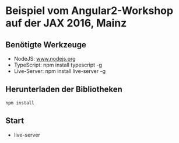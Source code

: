 # Beispiel vom Angular2-Workshop auf der JAX 2016, Mainz

## Benötigte Werkzeuge

- NodeJS: www.nodejs.org
- TypeScript: npm install typescript -g
- Live-Server: npm install live-server -g

## Herunterladen der Bibliotheken

``npm install`` 

## Start

- live-server
